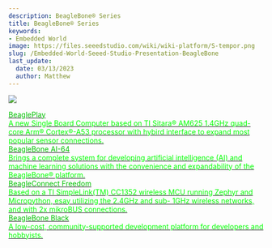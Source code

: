 ```yaml
---
description: BeagleBone® Series
title: BeagleBone® Series
keywords:
- Embedded World
image: https://files.seeedstudio.com/wiki/wiki-platform/S-tempor.png
slug: /Embedded-World-Seeed-Studio-Presentation-BeagleBone
last_update:
  date: 03/13/2023
  author: Matthew
---
```


![](https://www.seeedstudio.com/blog/wp-content/uploads/2023/03/edge@2x.png)

<div class="embedded_world_container">
    <a class="embedded_world_item" style={{textAlign: 'center'}} href="https://www.seeedstudio.com/make_sense_from_the_true_wild.html">
            <div class="embedded_world_title" style={{textAlign: 'center'}}><font color={'8DC215'} size={"6"}>BeaglePlay</font></div>
            <div class="embedded_world_title" style={{textAlign: 'center'}}><font color={'FFFFFF'} size={"3"}>A new Single Board Computer based on TI Sitara® AM625 1.4GHz quad-core Arm® Cortex®-A53 processor with hybird interface to expand most popular sensor connections. </font></div>
    </a>
</div>

<div class="embedded_world_container">
    <a class="embedded_world_item" style={{textAlign: 'center'}} href="https://www.seeedstudio.com/make_sense_from_the_true_wild.html">
            <div class="embedded_world_title" style={{textAlign: 'center'}}><font color={'8DC215'} size={"6"}>BeagleBone AI-64</font></div>
            <div class="embedded_world_title" style={{textAlign: 'center'}}><font color={'FFFFFF'} size={"3"}>Brings a complete system for developing artificial intelligence (AI) and machine learning solutions with the convenience and expandability of the BeagleBone® platform. </font></div>
    </a>
</div>

<div class="embedded_world_container">
    <a class="embedded_world_item" style={{textAlign: 'center'}} href="https://www.seeedstudio.com/make_sense_from_the_true_wild.html">
            <div class="embedded_world_title" style={{textAlign: 'center'}}><font color={'8DC215'} size={"6"}>BeagleConnect Freedom</font></div>
            <div class="embedded_world_title" style={{textAlign: 'center'}}><font color={'FFFFFF'} size={"3"}>Based on a TI SimpleLink(TM) CC1352 wireless MCU running Zephyr and Micropython, esay utilizing the 2.4GHz and sub- 1GHz wireless networks, and with 2x mikroBUS connections. </font></div>
    </a>
</div>

<div class="embedded_world_container">
    <a class="embedded_world_item" style={{textAlign: 'center'}} href="https://www.seeedstudio.com/make_sense_from_the_true_wild.html">
            <div class="embedded_world_title" style={{textAlign: 'center'}}><font color={'8DC215'} size={"6"}>BeagleBone Black</font></div>
            <div class="embedded_world_title" style={{textAlign: 'center'}}><font color={'FFFFFF'} size={"3"}>A low-cost, community-supported development platform for developers and hobbyists. </font></div>
    </a>
</div>

